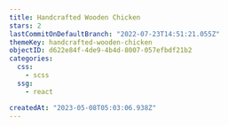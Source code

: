 ```yaml
---
title: Handcrafted Wooden Chicken
stars: 2
lastCommitOnDefaultBranch: "2022-07-23T14:51:21.055Z"
themeKey: handcrafted-wooden-chicken
objectID: d622e84f-4de9-4b4d-8007-057efbdf21b2
categories:
  css:
    - scss
  ssg:
    - react

createdAt: "2023-05-08T05:03:06.938Z"
---
```

